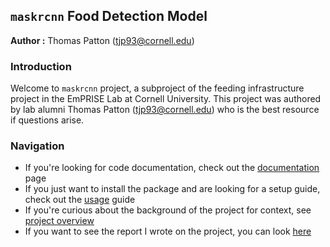 ## `maskrcnn` Food Detection Model
**Author :** Thomas Patton (tjp93@cornell.edu)

### Introduction
Welcome to `maskrcnn` project, a subproject of the feeding infrastructure project in the EmPRISE Lab at Cornell University. This project was authored by lab alumni Thomas Patton (tjp93@cornell.edu) who is the best resource if questions arise.

### Navigation
* If you're looking for code documentation, check out the [documentation](https://github.com/empriselab/maskrcnn/wiki/Code-Documentation) page
* If you just want to install the package and are looking for a setup guide, check out the [usage](https://github.com/empriselab/maskrcnn/wiki/Usage) guide
* If you're curious about the background of the project for context, see [project overview](https://github.com/empriselab/maskrcnn/wiki/Project-Overview)
* If you want to see the report I wrote on the project, you can look [here](https://drive.google.com/file/d/18hmD5q3TjbiHmD6pgdBLRQZlF8_vFn0V/view?usp=sharing)
